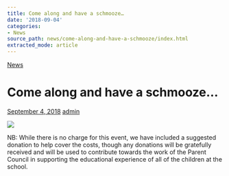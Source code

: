 ```yaml
---
title: Come along and have a schmooze…
date: '2018-09-04'
categories:
- News
source_path: news/come-along-and-have-a-schmooze/index.html
extracted_mode: article
---
```

[News](/news/)

# Come along and have a schmooze…

[September 4, 2018](/news/come-along-and-have-a-schmooze/) [admin](author/admin/)

[![](/assets/images/2018/09/Sept-social.jpg)](/assets/images/2018/09/Sept-social.jpg)

NB: While there is&nbsp;no charge for this event, we have included a suggested donation to help cover the costs, though any donations will be gratefully received and will be used to contribute towards the work of the Parent Council in supporting the educational experience of all of the children at the school.
